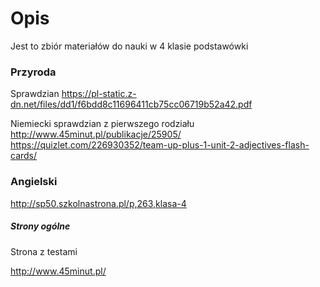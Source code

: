 # Opis

Jest to zbiór materiałów do nauki w 4 klasie podstawówki

### Przyroda

Sprawdzian
https://pl-static.z-dn.net/files/dd1/f6bdd8c11696411cb75cc06719b52a42.pdf

Niemiecki sprawdzian z pierwszego rodziału
http://www.45minut.pl/publikacje/25905/
https://quizlet.com/226930352/team-up-plus-1-unit-2-adjectives-flash-cards/


### Angielski

http://sp50.szkolnastrona.pl/p,263,klasa-4

##### Strony ogólne
Strona z testami

http://www.45minut.pl/

